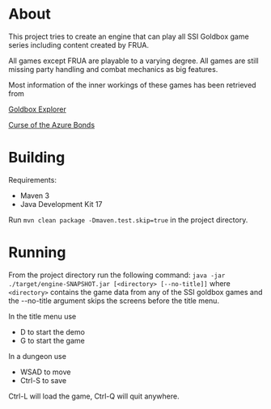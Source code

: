 About
=====

This project tries to create an engine that can play all
SSI Goldbox game series including content created by FRUA.

All games except FRUA are playable to a varying degree. All games are still
missing party handling and combat mechanics as big features.

Most information of the inner workings of these games has been retrieved from

[Goldbox Explorer](https://github.com/simeonpilgrim/goldboxexplorer)

[Curse of the Azure Bonds](https://github.com/simeonpilgrim/coab)

Building
========

Requirements:

* Maven 3
* Java Development Kit 17

Run
`mvn clean package -Dmaven.test.skip=true`
in the project directory.

Running
=======

From the project directory run the following command:
`java -jar ./target/engine-SNAPSHOT.jar [<directory> [--no-title]]`
where `<directory>` contains the game data from any of the SSI goldbox games
and the --no-title argument skips the screens before the title menu.

In the title menu use

* D to start the demo
* G to start the game

In a dungeon use

* WSAD to move
* Ctrl-S to save

Ctrl-L will load the game,
Ctrl-Q will quit anywhere.

